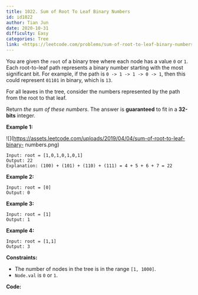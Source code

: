 ```yaml
---
title: 1022. Sum of Root To Leaf Binary Numbers
id: id1022
author: Tian Jun
date: 2020-10-31
difficulty: Easy
categories: Tree
link: <https://leetcode.com/problems/sum-of-root-to-leaf-binary-numbers/description/>
---
```


You are given the `root` of a binary tree where each node has a value `0` or
`1`.  Each root-to-leaf path represents a binary number starting with the most
significant bit.  For example, if the path is `0 -> 1 -> 1 -> 0 -> 1`, then
this could represent `01101` in binary, which is `13`.

For all leaves in the tree, consider the numbers represented by the path from
the root to that leaf.

Return _the sum of these numbers_. The answer is **guaranteed** to fit in a
**32-bits** integer.



**Example 1:**

![](https://assets.leetcode.com/uploads/2019/04/04/sum-of-root-to-leaf-binary-
numbers.png)
            
	Input: root = [1,0,1,0,1,0,1]    
	Output: 22    
	Explanation: (100) + (101) + (110) + (111) = 4 + 5 + 6 + 7 = 22    

**Example 2:**
            
	Input: root = [0]    
	Output: 0    

**Example 3:**
            
	Input: root = [1]    
	Output: 1    

**Example 4:**
            
	Input: root = [1,1]    
	Output: 3    



**Constraints:**

  * The number of nodes in the tree is in the range `[1, 1000]`.
  * `Node.val` is `0` or `1`.


**Code:**
